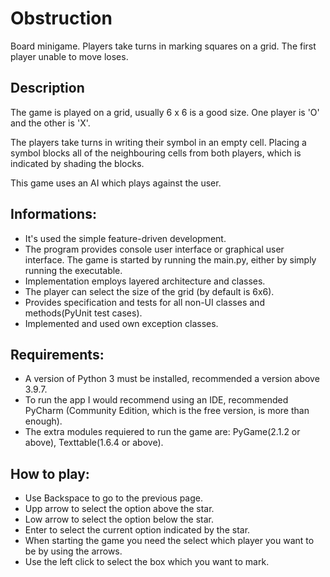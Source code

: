 # Obstruction
Board minigame. Players take turns in marking squares on a grid. The first player unable to move loses.

## Description
The game is played on a grid, usually 6 x 6 is a good size. One player is 'O' and the other is 'X'.

The players take turns in writing their symbol in an empty cell. Placing a symbol blocks all of the neighbouring cells from both players, which is indicated by shading the blocks.

This game uses an AI which plays against the user.

## Informations:
- It's used the simple feature-driven development.
- The program provides console user interface or graphical user interface. The game is started by running the main.py, either by simply running the executable.
- Implementation employs layered architecture and classes.
- The player can select the size of the grid (by default is 6x6).
- Provides specification and tests for all non-UI classes and methods(PyUnit test cases).
- Implemented and used own exception classes.

## Requirements:
- A version of Python 3 must be installed, recommended a version above 3.9.7.
- To run the app I would recommend using an IDE, recommended PyCharm (Community Edition, which is the free version, is more than enough).
- The extra modules requiered to run the game are: PyGame(2.1.2 or above), Texttable(1.6.4 or above).

## How to play:
- Use Backspace to go to the previous page.
- Upp arrow to select the option above the star.
- Low arrow to select the option below the star.
- Enter to select the current option indicated by the star.
- When starting the game you need the select which player you want to be by using the arrows.
- Use the left click to select the box which you want to mark. 

